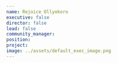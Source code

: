 ```yaml
---
name: Rejoice Ollyokoro
executive: false
director: false
lead: false
community_manager: 
position:  
project:  
image: ../assets/default_exec_image.png
---
```

